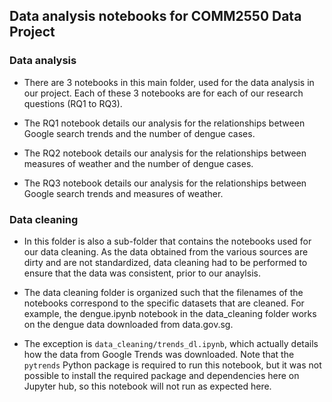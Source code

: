 ## Data analysis notebooks for COMM2550 Data Project

### Data analysis

* There are 3 notebooks in this main folder, used for the data analysis in our project. Each of these 3 notebooks are for each of our research questions (RQ1 to RQ3).

* The RQ1 notebook details our analysis for the relationships between Google search trends and the number of dengue cases.

* The RQ2 notebook details our analysis for the relationships between measures of weather and the number of dengue cases.

* The RQ3 notebook details our analysis for the relationships between Google search trends and measures of weather.

### Data cleaning

* In this folder is also a sub-folder that contains the notebooks used for our data cleaning. As the data obtained from the various sources are dirty and are not standardized, data cleaning had to be performed to ensure that the data was consistent, prior to our anaylsis. 

* The data cleaning folder is organized such that the filenames of the notebooks correspond to the specific datasets that are cleaned. For example, the dengue.ipynb notebook in the data_cleaning folder works on the dengue data downloaded from data.gov.sg.

* The exception is `data_cleaning/trends_dl.ipynb`, which actually details how the data from Google Trends was downloaded. Note that the `pytrends` Python package is required to run this notebook, but it was not possible to install the required package and dependencies here on Jupyter hub, so this notebook will not run as expected here.